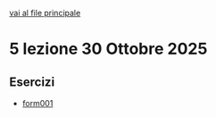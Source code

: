 [vai al file principale](../../Readme.md)

# 5 lezione 30 Ottobre 2025

## Esercizi

- [form001](Esercizi/form001)